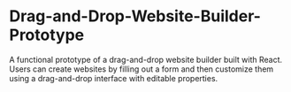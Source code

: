 # Drag-and-Drop-Website-Builder-Prototype
A functional prototype of a drag-and-drop website builder built with React.  Users can create websites by filling out a form and then customize them using  a drag-and-drop interface with editable properties.
